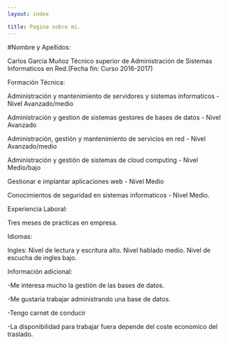 ```yaml
---
layout: index

title: Pagina sobre mi.
---
```

#Nombre y Apellidos:

Carlos Garcia Muñoz
Técnico superior de Administración de Sistemas Informaticos en Red.(Fecha fin: Curso 2016-2017)

Formación Técnica:

Administración y mantenimiento de servidores y sistemas informaticos - Nivel Avanzado/medio

Administración y gestion de sistemas gestores de bases de datos - Nivel Avanzado

Administración, gestión y mantenimiento de servicios en red - Nivel Avanzado/medio

Administración y gestión de sistemas de cloud computing - Nivel Medio/bajo

Gestionar e implantar aplicaciones web - Nivel Medio

Conocimientos de seguridad en sistemas informaticos - Nivel Medio.

Experiencia Laboral:

Tres meses de practicas en empresa.

Idiomas:

Ingles: Nivel de lectura y escritura alto.
        Nivel hablado medio.
        Nivel de escucha de ingles bajo.
        
Información adicional:

-Me interesa mucho la gestión de las bases de datos.

-Me gustaria trabajar administrando una base de datos.

-Tengo carnet de conducir

-La disponibilidad para trabajar fuera depende del coste economico del traslado.
